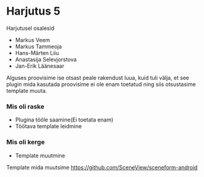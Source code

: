 # Harjutus 5

Harjutusel osalesid
- Markus Veem 
- Markus Tammeoja
- Hans-Märten Liiu
- Anastasija Selevjorstova
- Jan-Erik Läänesaar

Alguses proovisime ise otsast peale rakendust luua, kuid tuli välja, et see plugin mida kasutada proovisime ei ole enam toetatud ning siis otsustasime template muuta.

### Mis oli raske
- Plugina tööle saamine(Ei toetata enam)
- Töötava template leidmine

### Mis oli kerge
- Template muutmine


Template mida muutsime https://github.com/SceneView/sceneform-android

